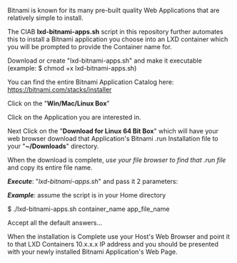 Bitnami is known for its many pre-built quality Web Applications that are relatively simple to install.

The CIAB **lxd-bitnami-apps.sh** script in this repository further automates this to install a Bitnami application you choose
into an LXD container which you will be prompted to provide the Container name for.

Download or create "lxd-bitnami-apps.sh" and make it executable (example:  $ chmod +x lxd-bitnami-apps.sh)

You can find the entire Bitnami Application Catalog here:   https://bitnami.com/stacks/installer

Click on the "**Win/Mac/Linux Box**"

Click on the Application you are interested in.

Next Click on the "**Download for Linux 64 Bit Box**" which will have your web browser download that Application's
Bitnami .run Installation file to your "**~/Downloads**" directory.

When the download is complete, *use your file browser to find that .run file* and copy its entire file name.

**_Execute_**: "_lxd-bitnami-apps.sh_" and pass it 2 parameters:

**_Example_**: assume the script is in your Home directory

$ ./lxd-bitnami-apps.sh container_name app_file_name

Accept all the default answers...

When the installation is Complete use your Host's Web Browser and point it to that LXD Containers 10.x.x.x IP address
and you should be presented with your newly installed Bitnami Application's Web Page.
